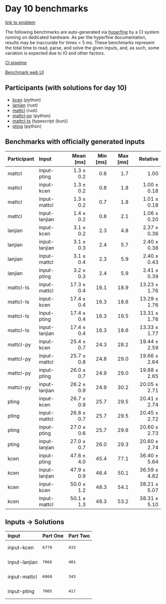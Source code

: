 # Day 10 benchmarks

[link to problem](https://adventofcode.com/2023/day/10)

The following benchmarks are auto-generated via
[hyperfine](https://github.com/sharkdp/hyperfine) by a CI system running on
dedicated hardware. As per the hyperfine documentation, results may be
inaccurate for times < 5 ms. These benchmarks represent the total time to read,
parse, and solve the given inputs, and, as such, some variation is expected due
to IO and other factors.

[CI pipeline](http://ci.papercode.net:8080/teams/main/pipelines/aoc2023)

[Benchmark web UI](https://aoc.ancalagon.black)


## Participants (with solutions for day 10)

- [kcen](https://github.com/kcen/aoc2023) (python)
- [lanjian](https://github.com/lanjian/aoc-2023) (rust)
- [mattcl](https://github.com/mattcl/aoc2023) (rust)
- [mattcl-py](https://github.com/mattcl/aoc2023-py) (python)
- [mattcl-ts](https://github.com/mattcl/aoc2023-js) (typescript (bun))
- [pting](https://github.com/pting/aoc2023) (python)


## Benchmarks with officially generated inputs

| Participant | Input | Mean [ms] | Min [ms] | Max [ms] | Relative |
|:---|:---|---:|---:|---:|---:|
| mattcl | input-pting | 1.3 ± 0.2 | 0.6 | 1.7 | 1.00 |
| mattcl | input-kcen | 1.3 ± 0.2 | 0.8 | 1.8 | 1.00 ± 0.18 |
| mattcl | input-mattcl | 1.3 ± 0.2 | 0.7 | 1.8 | 1.01 ± 0.18 |
| mattcl | input-lanjian | 1.4 ± 0.2 | 0.8 | 2.1 | 1.06 ± 0.20 |
| lanjian | input-kcen | 3.1 ± 0.2 | 2.3 | 4.8 | 2.37 ± 0.36 |
| lanjian | input-lanjian | 3.1 ± 0.3 | 2.4 | 5.7 | 2.40 ± 0.38 |
| lanjian | input-mattcl | 3.1 ± 0.4 | 2.3 | 5.9 | 2.40 ± 0.43 |
| lanjian | input-pting | 3.2 ± 0.3 | 2.4 | 5.9 | 2.41 ± 0.39 |
| mattcl-ts | input-mattcl | 17.3 ± 0.4 | 16.1 | 18.9 | 13.23 ± 1.76 |
| mattcl-ts | input-kcen | 17.4 ± 0.4 | 16.3 | 18.6 | 13.29 ± 1.76 |
| mattcl-ts | input-pting | 17.4 ± 0.4 | 16.3 | 19.5 | 13.31 ± 1.76 |
| mattcl-ts | input-lanjian | 17.4 ± 0.4 | 16.3 | 18.6 | 13.33 ± 1.77 |
| mattcl-py | input-kcen | 25.4 ± 0.7 | 24.3 | 28.2 | 19.44 ± 2.59 |
| mattcl-py | input-mattcl | 25.7 ± 0.8 | 24.8 | 29.0 | 19.66 ± 2.64 |
| mattcl-py | input-pting | 26.0 ± 0.7 | 24.9 | 29.0 | 19.88 ± 2.65 |
| mattcl-py | input-lanjian | 26.2 ± 0.9 | 24.9 | 30.2 | 20.05 ± 2.71 |
| pting | input-kcen | 26.7 ± 0.9 | 25.7 | 29.5 | 20.41 ± 2.74 |
| pting | input-mattcl | 26.8 ± 0.7 | 25.7 | 29.5 | 20.45 ± 2.72 |
| pting | input-pting | 27.0 ± 0.6 | 25.7 | 29.6 | 20.60 ± 2.73 |
| pting | input-lanjian | 27.0 ± 0.7 | 26.0 | 29.3 | 20.60 ± 2.74 |
| kcen | input-pting | 47.6 ± 4.0 | 45.4 | 77.1 | 36.40 ± 5.64 |
| kcen | input-lanjian | 47.9 ± 0.9 | 46.4 | 50.1 | 36.59 ± 4.82 |
| kcen | input-kcen | 50.0 ± 1.2 | 48.3 | 54.1 | 38.21 ± 5.07 |
| kcen | input-mattcl | 50.1 ± 1.3 | 48.3 | 53.2 | 38.31 ± 5.10 |


## Inputs -> Solutions

| Input | Part One | Part Two |
|:---|:---|:---|
|input-kcen|<pre>6778</pre>|<pre>433</pre>|
|input-lanjian|<pre>7066</pre>|<pre>401</pre>|
|input-mattcl|<pre>6860</pre>|<pre>343</pre>|
|input-pting|<pre>7005</pre>|<pre>417</pre>|